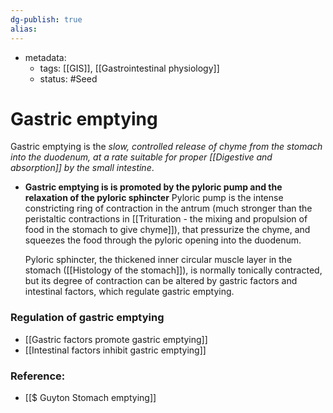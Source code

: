 ```yaml
---
dg-publish: true
alias:
---
```

- metadata:
	- tags: [[GIS]], [[Gastrointestinal physiology]]
	- status: #Seed 
# Gastric emptying
Gastric emptying is the *slow, controlled release of chyme from the stomach into the duodenum, at a rate suitable for proper [[Digestive and absorption]] by the small intestine*.
- **Gastric emptying is is promoted by the pyloric pump and the relaxation of the pyloric sphincter**
    Pyloric pump is the intense constricting ring of contraction in the antrum (much stronger than the peristaltic contractions in [[Trituration - the mixing and propulsion of food in the stomach to give chyme]]), that pressurize the chyme, and squeezes the food through the pyloric opening into the duodenum.
    
    Pyloric sphincter, the thickened inner circular muscle layer in the stomach ([[Histology of the stomach]]), is normally tonically contracted, but its degree of contraction can be altered by gastric factors and intestinal factors, which regulate gastric emptying.

### Regulation of gastric emptying
- [[Gastric factors promote gastric emptying]]
- [[Intestinal factors inhibit gastric emptying]]

### Reference:
- [[$ Guyton Stomach emptying]]